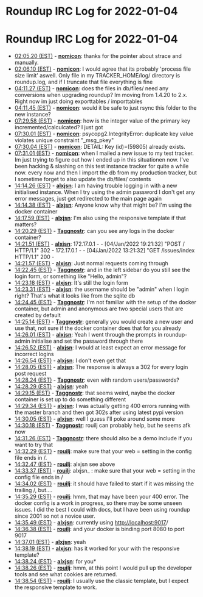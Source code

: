 # Roundup IRC Log for 2022-01-04 #
# Roundup IRC Log for 2022-01-04
* <a href="#02:05.20" id="02:05.20">02:05.20 (EST)</a> - __[nomicon](https://github.com/nomicon)__: thanks for the pointer about strace and manually.
* <a href="#02:06.10" id="02:06.10">02:06.10 (EST)</a> - __[nomicon](https://github.com/nomicon)__: I would agree that its probably 'process file size limit' aswell. Only file in my TRACKER_HOME/log/ directory  is roundup.log, and if I truncate that file everything is fine
* <a href="#04:11.27" id="04:11.27">04:11.27 (EST)</a> - __[nomicon](https://github.com/nomicon)__: does the files in db/files/ need any conversions when upgrading roundup? Im moving from 1.4.20 to 2.x. Right now im just doing exporttables / importtables
* <a href="#04:11.45" id="04:11.45">04:11.45 (EST)</a> - __[nomicon](https://github.com/nomicon)__: would it be safe to just rsync this folder to the new instance?
* <a href="#07:29.58" id="07:29.58">07:29.58 (EST)</a> - __[nomicon](https://github.com/nomicon)__: how is the integer value of the primary key incremented/calculcated? I just got
* <a href="#07:30.01" id="07:30.01">07:30.01 (EST)</a> - __[nomicon](https://github.com/nomicon)__: psycopg2.IntegrityError: duplicate key value violates unique constraint "_msg_pkey"
* <a href="#07:30.04" id="07:30.04">07:30.04 (EST)</a> - __[nomicon](https://github.com/nomicon)__: DETAIL:  Key (id)=(59805) already exists.
* <a href="#07:31.01" id="07:31.01">07:31.01 (EST)</a> - __[nomicon](https://github.com/nomicon)__: when I mailed a new issue to my test tracker. Im just trying to figure out how I ended up in this situationen now. I've been hacking & slashing on this test instance tracker for quite a while now. every now and then I import the db from my production tracker, but I sometime forget to also update the db/files/ contents
* <a href="#14:14.26" id="14:14.26">14:14.26 (EST)</a> - __[alxjsn](https://github.com/alxjsn)__: I am having trouble logging in with a new initialised instance. When I try using the admin password I don't get any error messages, just get redirected to the main page again
* <a href="#14:14.38" id="14:14.38">14:14.38 (EST)</a> - __[alxjsn](https://github.com/alxjsn)__: Anyone know why that might be? I'm using the docker container
* <a href="#14:17.59" id="14:17.59">14:17.59 (EST)</a> - __[alxjsn](https://github.com/alxjsn)__: I'm also using the responsive template if that matters?
* <a href="#14:20.29" id="14:20.29">14:20.29 (EST)</a> - __[Taggnostr](https://github.com/Taggnostr)__: can you see any logs in the docker container?
* <a href="#14:21.51" id="14:21.51">14:21.51 (EST)</a> - __[alxjsn](https://github.com/alxjsn)__: 172.17.0.1 - - [04/Jan/2022 19:21:32] "POST / HTTP/1.1" 302 - 172.17.0.1 - - [04/Jan/2022 13:21:32] "GET /issues/index HTTP/1.1" 200 -
* <a href="#14:21.57" id="14:21.57">14:21.57 (EST)</a> - __[alxjsn](https://github.com/alxjsn)__: Just normal requests coming through
* <a href="#14:22.45" id="14:22.45">14:22.45 (EST)</a> - __[Taggnostr](https://github.com/Taggnostr)__: and in the left sidebar do you still see the login form, or something like "Hello, admin"?
* <a href="#14:23.18" id="14:23.18">14:23.18 (EST)</a> - __[alxjsn](https://github.com/alxjsn)__: It's still the login form
* <a href="#14:23.31" id="14:23.31">14:23.31 (EST)</a> - __[alxjsn](https://github.com/alxjsn)__: the username should be "admin" when I login right? That's what it looks like from the sqlite db
* <a href="#14:24.45" id="14:24.45">14:24.45 (EST)</a> - __[Taggnostr](https://github.com/Taggnostr)__: I'm not familiar with the setup of the docker container, but admin and anonymous are two special users that are created by default
* <a href="#14:25.14" id="14:25.14">14:25.14 (EST)</a> - __[Taggnostr](https://github.com/Taggnostr)__: generally you would create a new user and use that, not sure if the docker container does that for you already
* <a href="#14:26.01" id="14:26.01">14:26.01 (EST)</a> - __[alxjsn](https://github.com/alxjsn)__: Yeah I went through the prompts in roundup-admin initialise and set the password through there
* <a href="#14:26.52" id="14:26.52">14:26.52 (EST)</a> - __[alxjsn](https://github.com/alxjsn)__: I would at least expect an error message for incorrect logins
* <a href="#14:26.54" id="14:26.54">14:26.54 (EST)</a> - __[alxjsn](https://github.com/alxjsn)__: I don't even get that
* <a href="#14:28.05" id="14:28.05">14:28.05 (EST)</a> - __[alxjsn](https://github.com/alxjsn)__: The response is always a 302 for every login post request
* <a href="#14:28.24" id="14:28.24">14:28.24 (EST)</a> - __[Taggnostr](https://github.com/Taggnostr)__: even with random users/passwords?
* <a href="#14:28.29" id="14:28.29">14:28.29 (EST)</a> - __[alxjsn](https://github.com/alxjsn)__: yeah
* <a href="#14:29.15" id="14:29.15">14:29.15 (EST)</a> - __[Taggnostr](https://github.com/Taggnostr)__: that seems weird, naybe the docker container is set up to do something different
* <a href="#14:29.34" id="14:29.34">14:29.34 (EST)</a> - __[alxjsn](https://github.com/alxjsn)__: I was actually getting 400 errors running with the master branch and then got 302s after using latest pypi version
* <a href="#14:30.05" id="14:30.05">14:30.05 (EST)</a> - __[alxjsn](https://github.com/alxjsn)__: well I guess I'll poke around some more
* <a href="#14:30.18" id="14:30.18">14:30.18 (EST)</a> - __[Taggnostr](https://github.com/Taggnostr)__: rouilj can probably help, but he seems afk now
* <a href="#14:31.26" id="14:31.26">14:31.26 (EST)</a> - __[Taggnostr](https://github.com/Taggnostr)__: there should also be a demo include if you want to try that
* <a href="#14:32.29" id="14:32.29">14:32.29 (EST)</a> - __[rouilj](https://github.com/rouilj)__: make sure that your web = setting in the config file ends in /.
* <a href="#14:32.47" id="14:32.47">14:32.47 (EST)</a> - __[rouilj](https://github.com/rouilj)__: alxjsn see above
* <a href="#14:33.37" id="14:33.37">14:33.37 (EST)</a> - __[rouilj](https://github.com/rouilj)__: alxjsn_ :  make sure that your web = setting in the config file ends in /
* <a href="#14:34.02" id="14:34.02">14:34.02 (EST)</a> - __[rouilj](https://github.com/rouilj)__: it should have failed to start if it was missing the trailing /, but....
* <a href="#14:35.29" id="14:35.29">14:35.29 (EST)</a> - __[rouilj](https://github.com/rouilj)__: hmm, that may have been your 400 error. The docker config is a work in progress, so there may be some unseen issues. I did the best I could with docs, but I have been using roundup since 2001 so not a novice user.
* <a href="#14:35.49" id="14:35.49">14:35.49 (EST)</a> - __[alxjsn](https://github.com/alxjsn)__: currently using <http://localhost:9017>/
* <a href="#14:36.38" id="14:36.38">14:36.38 (EST)</a> - __[rouilj](https://github.com/rouilj)__: and your docker is binding port 8080 to port 9017
* <a href="#14:37.01" id="14:37.01">14:37.01 (EST)</a> - __[alxjsn](https://github.com/alxjsn)__: yeah
* <a href="#14:38.19" id="14:38.19">14:38.19 (EST)</a> - __[alxjsn](https://github.com/alxjsn)__: has it worked for your with the responsive template?
* <a href="#14:38.24" id="14:38.24">14:38.24 (EST)</a> - __[alxjsn](https://github.com/alxjsn)__: for you*
* <a href="#14:38.26" id="14:38.26">14:38.26 (EST)</a> - __[rouilj](https://github.com/rouilj)__: hmm, at this point I would pull up the developer tools and see what cookies are returned.
* <a href="#14:38.54" id="14:38.54">14:38.54 (EST)</a> - __[rouilj](https://github.com/rouilj)__: I usually use the classic template, but I expect the responsive template to work.
